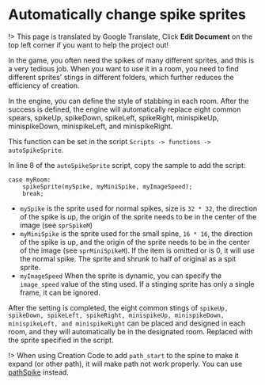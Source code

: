 # Automatically change spike sprites

!> This page is translated by Google Translate, Click **Edit Document** on the top left corner if you want to help the project out!

In the game, you often need the spikes of many different sprites, and this is a very tedious job. When you want to use it in a room, you need to find different sprites' stings in different folders, which further reduces the efficiency of creation.

In the engine, you can define the style of stabbing in each room. After the success is defined, the engine will automatically replace eight common spears, spikeUp, spikeDown, spikeLeft, spikeRight, minispikeUp, minispikeDown, minispikeLeft, and minispikeRight.

This function can be set in the script `Scripts -> functions -> autoSpikeSprite`.

In line 8 of the `autoSpikeSprite` script, copy the sample to add the script:

```gml
case myRoom:
    spikeSprite(mySpike, myMiniSpike, myImageSpeed);
    break;
```

- `mySpike` is the sprite used for normal spikes, size is `32 * 32`, the direction of the spike is up, the origin of the sprite needs to be in the center of the image (see `sprSpikeM`)
- `myMiniSpike` is the sprite used for the small spine, `16 * 16`, the direction of the spike is up, and the origin of the sprite needs to be in the center of the image (see `sprMiniSpikeM`). If the item is omitted or is 0, it will use the normal spike. The sprite and shrunk to half of original as a spit sprite.
- `myImageSpeed` When the sprite is dynamic, you can specify the `image_speed` value of the sting used. If a stinging sprite has only a single frame, it can be ignored.

After the setting is completed, the eight common stings of `spikeUp, spikeDown, spikeLeft, spikeRight, minispikeUp, minispikeDown, minispikeLeft, and minispikeRight` can be placed and designed in each room, and they will automatically be in the designated room. Replaced with the sprite specified in the script.

!> When using Creation Code to add `path_start` to the spine to make it expand (or other path), it will make path not work properly. You can use [pathSpike](objectref?id=pathspike) instead.
